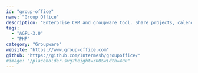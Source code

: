 ```yaml
---
id: "group-office"
name: "Group Office"
description: "Enterprise CRM and groupware tool. Share projects, calendars, files and e-mail online with co-workers and clients."
tags:
  - "AGPL-3.0"
  - "PHP"
category: "Groupware"
website: "https://www.group-office.com"
github: "https://github.com/Intermesh/groupoffice/"
#image: "/placeholder.svg?height=300&width=400"
---
```


